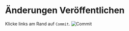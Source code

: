 # Änderungen Veröffentlichen

<procedure title="Änderungen Veröffentlichen" id="publish">
<step>
Klicke links am Rand auf <code>Commit</code>.
<img src="https://i.imgur.com/h60dk06.png" alt="Commit" style="block" thumbnail="true"/>
</step>
</procedure>